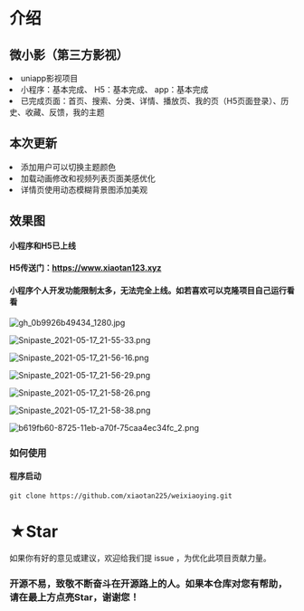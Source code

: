 # 介绍

## 微小影（第三方影视）
<li>
    uniapp影视项目
</li>
<li>
小程序：基本完成、
H5：基本完成、
app：基本完成
</li>
<li>
    已完成页面：首页、搜索、分类、详情、播放页、我的页（H5页面登录）、历史、收藏、反馈，我的主题
</li>

## 本次更新

<li>
   添加用户可以切换主题颜色 
</li>
<li>
   加载动画修改和视频列表页面美感优化
</li>
<li>
   详情页使用动态模糊背景图添加美观
</li>


## 效果图
#### 小程序和H5已上线
#### H5传送门：https://www.xiaotan123.xyz
#### 小程序个人开发功能限制太多，无法完全上线。如若喜欢可以克隆项目自己运行看看
![gh_0b9926b49434_1280.jpg](https://p3-juejin.byteimg.com/tos-cn-i-k3u1fbpfcp/e1ca240a1d0e497e9adfb48abcc0efd8~tplv-k3u1fbpfcp-watermark.image)

![Snipaste_2021-05-17_21-55-33.png](https://p3-juejin.byteimg.com/tos-cn-i-k3u1fbpfcp/c9e6550cfa0a43509af137f1a4420074~tplv-k3u1fbpfcp-watermark.image)


![Snipaste_2021-05-17_21-56-16.png](https://p6-juejin.byteimg.com/tos-cn-i-k3u1fbpfcp/2159f53a77c74c248c3b361e4b2e3c47~tplv-k3u1fbpfcp-watermark.image)

![Snipaste_2021-05-17_21-56-29.png](https://p6-juejin.byteimg.com/tos-cn-i-k3u1fbpfcp/02e9df6151464cb58fe25867d69b038c~tplv-k3u1fbpfcp-watermark.image)


![Snipaste_2021-05-17_21-58-26.png](https://p3-juejin.byteimg.com/tos-cn-i-k3u1fbpfcp/b5a5e8b3a474491b80aa1ce8f7ed1caf~tplv-k3u1fbpfcp-watermark.image)

![Snipaste_2021-05-17_21-58-38.png](https://p1-juejin.byteimg.com/tos-cn-i-k3u1fbpfcp/27afc30eb66d4c18af37ad33bc21dc7c~tplv-k3u1fbpfcp-watermark.image)

![b619fb60-8725-11eb-a70f-75caa4ec34fc_2.png](https://p1-juejin.byteimg.com/tos-cn-i-k3u1fbpfcp/1607c66cdd444175be9110822a523182~tplv-k3u1fbpfcp-watermark.image)

### 如何使用

#### 程序启动

```
git clone https://github.com/xiaotan225/weixiaoying.git
```
 # ★Star
 如果你有好的意见或建议，欢迎给我们提 issue ，为优化此项目贡献力量。
 ### 开源不易，致敬不断奋斗在开源路上的人。如果本仓库对您有帮助，请在最上方点亮Star，谢谢您！



